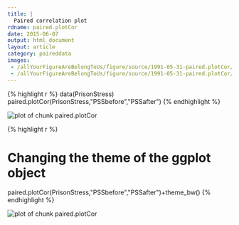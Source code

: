 ```yaml
---
title: |
  Paired correlation plot
rdname: paired.plotCor
date: 2015-06-07
output: html_document
layout: article
category: paireddata
images:
 - /allYourFigureAreBelongToUs/figure/source/1991-05-31-paired.plotCor/paired.plotCor-1.png
 - /allYourFigureAreBelongToUs/figure/source/1991-05-31-paired.plotCor/paired.plotCor-2.png
---
```





{% highlight r %}
data(PrisonStress)
paired.plotCor(PrisonStress,"PSSbefore","PSSafter")
{% endhighlight %}

![plot of chunk paired.plotCor](/allYourFigureAreBelongToUs/figure/source/1991-05-31-paired.plotCor/paired.plotCor-1.png) 

{% highlight r %}
# Changing the theme of the ggplot object
paired.plotCor(PrisonStress,"PSSbefore","PSSafter")+theme_bw()
{% endhighlight %}

![plot of chunk paired.plotCor](/allYourFigureAreBelongToUs/figure/source/1991-05-31-paired.plotCor/paired.plotCor-2.png) 